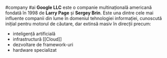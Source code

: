 #company #ai
**Google LLC** este o companie multinațională americană fondată în 1998 de **Larry Page** și **Sergey Brin**. Este una dintre cele mai influente companii din lume în domeniul tehnologiei informației, cunoscută inițial pentru motorul de căutare, dar extinsă masiv în direcții precum:

- inteligență artificială 
- infrastructură [[Cloud]] 
- dezvoltare de framework-uri
- hardware specializat 
